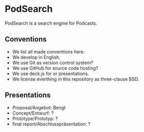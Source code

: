 PodSearch
=========

PodSearch is a search engine for Podcasts.

Conventions
-----------

-   We list all made conventions here.
-   We develop in English.
-   We use Git as version control system?
-   We use GitHub for source code hosting?
-   We use deck.js for or presentations.
-   We license everthing in this repository as three-clause BSD.

Presentations
-------------

-   Proposal/Angebot: Bengt
-   Concept/Entwurf: ?
-   Prototype/Prototyp: ?
-   final report/Abschlusspräsentation: ?
